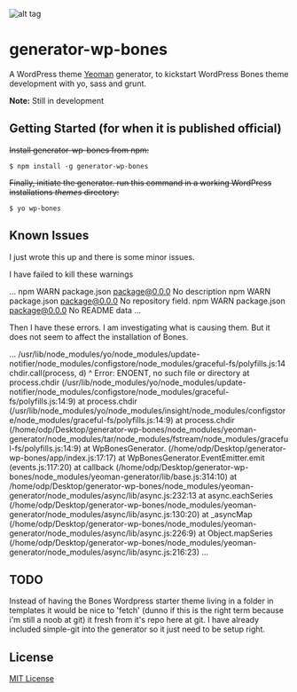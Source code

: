 ![alt tag](https://raw.github.com/0dp/generator-wp-bones/master/header.png)

# generator-wp-bones

A WordPress theme [Yeoman](http://yeoman.io) generator, to kickstart WordPress Bones
theme development with yo, sass and grunt.

**Note:** Still in development


## Getting Started (for when it is published official)


~~Install generator-wp-bones from npm:~~

```
$ npm install -g generator-wp-bones
```

~~Finally, initiate the generator. run this command in
a working WordPress installations *themes* directory:~~

```
$ yo wp-bones
```

## Known Issues

I just wrote this up and there is some minor issues.

I have failed to kill these warnings

...
npm WARN package.json package@0.0.0 No description
npm WARN package.json package@0.0.0 No repository field.
npm WARN package.json package@0.0.0 No README data
...

Then I have these errors. I am investigating what is causing them. But it does not seem to affect the installation of Bones.

...
/usr/lib/node_modules/yo/node_modules/update-notifier/node_modules/configstore/node_modules/graceful-fs/polyfills.js:14
  chdir.call(process, d)
        ^
Error: ENOENT, no such file or directory
    at process.chdir (/usr/lib/node_modules/yo/node_modules/update-notifier/node_modules/configstore/node_modules/graceful-fs/polyfills.js:14:9)
    at process.chdir (/usr/lib/node_modules/yo/node_modules/insight/node_modules/configstore/node_modules/graceful-fs/polyfills.js:14:9)
    at process.chdir (/home/odp/Desktop/generator-wp-bones/node_modules/yeoman-generator/node_modules/tar/node_modules/fstream/node_modules/graceful-fs/polyfills.js:14:9)
    at WpBonesGenerator.<anonymous> (/home/odp/Desktop/generator-wp-bones/app/index.js:17:17)
    at WpBonesGenerator.EventEmitter.emit (events.js:117:20)
    at callback (/home/odp/Desktop/generator-wp-bones/node_modules/yeoman-generator/lib/base.js:314:10)
    at /home/odp/Desktop/generator-wp-bones/node_modules/yeoman-generator/node_modules/async/lib/async.js:232:13
    at async.eachSeries (/home/odp/Desktop/generator-wp-bones/node_modules/yeoman-generator/node_modules/async/lib/async.js:130:20)
    at _asyncMap (/home/odp/Desktop/generator-wp-bones/node_modules/yeoman-generator/node_modules/async/lib/async.js:226:9)
    at Object.mapSeries (/home/odp/Desktop/generator-wp-bones/node_modules/yeoman-generator/node_modules/async/lib/async.js:216:23)
...

## TODO

Instead of having the Bones Wordpress starter theme living in a folder in templates it would be nice to 'fetch' (dunno if this is the right term because i'm still a noob at git) it fresh from it's repo here at git. I have already included simple-git into the generator so it just need to be setup right. 


## License

[MIT License](http://en.wikipedia.org/wiki/MIT_License)


